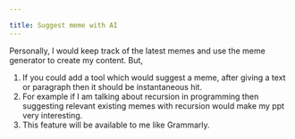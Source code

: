 ```yaml
---

title: Suggest meme with AI
---
```



Personally, I would keep track of the latest memes and use the meme generator to create my content. But, 

1. If you could add a tool which would suggest a meme,  after giving a text or paragraph then it should be instantaneous hit.
2. For example if I am talking about recursion in programming then suggesting relevant existing memes with recursion would make my ppt very interesting.
3. This feature will be available to me like Grammarly.
